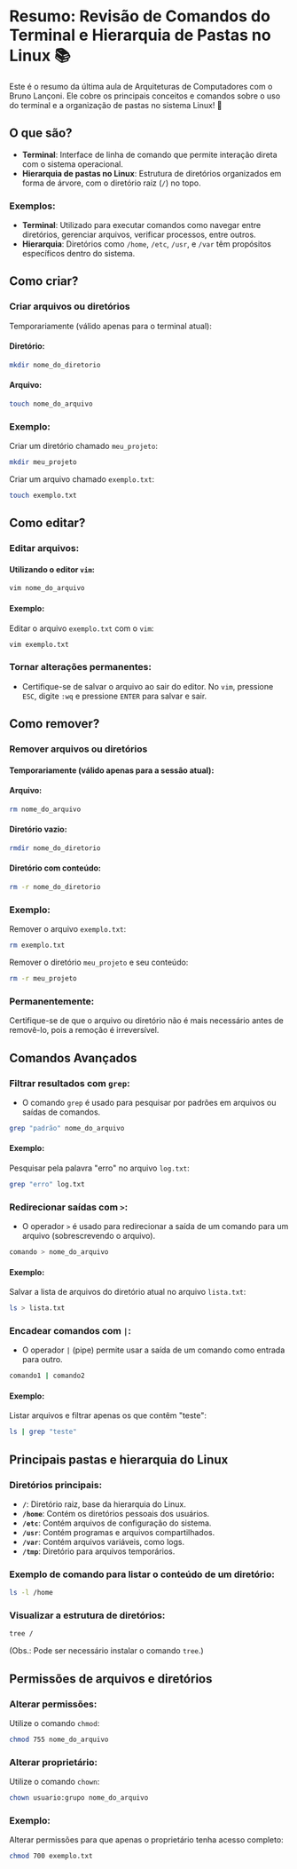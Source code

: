 # Resumo: Revisão de Comandos do Terminal e Hierarquia de Pastas no Linux 📚
Este é o resumo da última aula de Arquiteturas de Computadores com o Bruno Lançoni. Ele cobre os principais conceitos e comandos sobre o uso do terminal e a organização de pastas no sistema Linux! 🚀

## O que são?
- **Terminal**: Interface de linha de comando que permite interação direta com o sistema operacional.
- **Hierarquia de pastas no Linux**: Estrutura de diretórios organizados em forma de árvore, com o diretório raiz (`/`) no topo.

### Exemplos:
- **Terminal**: Utilizado para executar comandos como navegar entre diretórios, gerenciar arquivos, verificar processos, entre outros.
- **Hierarquia**: Diretórios como `/home`, `/etc`, `/usr`, e `/var` têm propósitos específicos dentro do sistema.

## Como criar?
### Criar arquivos ou diretórios
Temporariamente (válido apenas para o terminal atual):

#### Diretório:
```bash
mkdir nome_do_diretorio
```

#### Arquivo:
```bash
touch nome_do_arquivo
```

### Exemplo:
Criar um diretório chamado `meu_projeto`:
```bash
mkdir meu_projeto
```
Criar um arquivo chamado `exemplo.txt`:
```bash
touch exemplo.txt
```

## Como editar?
### Editar arquivos:
#### Utilizando o editor `vim`:
```bash
vim nome_do_arquivo
```

#### Exemplo:
Editar o arquivo `exemplo.txt` com o `vim`:
```bash
vim exemplo.txt
```

### Tornar alterações permanentes:
- Certifique-se de salvar o arquivo ao sair do editor. No `vim`, pressione `ESC`, digite `:wq` e pressione `ENTER` para salvar e sair.

## Como remover?
### Remover arquivos ou diretórios
#### Temporariamente (válido apenas para a sessão atual):

#### Arquivo:
```bash
rm nome_do_arquivo
```

#### Diretório vazio:
```bash
rmdir nome_do_diretorio
```

#### Diretório com conteúdo:
```bash
rm -r nome_do_diretorio
```

### Exemplo:
Remover o arquivo `exemplo.txt`:
```bash
rm exemplo.txt
```
Remover o diretório `meu_projeto` e seu conteúdo:
```bash
rm -r meu_projeto
```

### Permanentemente:
Certifique-se de que o arquivo ou diretório não é mais necessário antes de removê-lo, pois a remoção é irreversível.

## Comandos Avançados
### Filtrar resultados com `grep`:
- O comando `grep` é usado para pesquisar por padrões em arquivos ou saídas de comandos.
```bash
grep "padrão" nome_do_arquivo
```

#### Exemplo:
Pesquisar pela palavra "erro" no arquivo `log.txt`:
```bash
grep "erro" log.txt
```

### Redirecionar saídas com `>`:
- O operador `>` é usado para redirecionar a saída de um comando para um arquivo (sobrescrevendo o arquivo).
```bash
comando > nome_do_arquivo
```

#### Exemplo:
Salvar a lista de arquivos do diretório atual no arquivo `lista.txt`:
```bash
ls > lista.txt
```

### Encadear comandos com `|`:
- O operador `|` (pipe) permite usar a saída de um comando como entrada para outro.
```bash
comando1 | comando2
```

#### Exemplo:
Listar arquivos e filtrar apenas os que contêm "teste":
```bash
ls | grep "teste"
```

## Principais pastas e hierarquia do Linux

### Diretórios principais:
- **`/`**: Diretório raiz, base da hierarquia do Linux.
- **`/home`**: Contém os diretórios pessoais dos usuários.
- **`/etc`**: Contém arquivos de configuração do sistema.
- **`/usr`**: Contém programas e arquivos compartilhados.
- **`/var`**: Contém arquivos variáveis, como logs.
- **`/tmp`**: Diretório para arquivos temporários.

### Exemplo de comando para listar o conteúdo de um diretório:
```bash
ls -l /home
```

### Visualizar a estrutura de diretórios:
```bash
tree /
```
(Obs.: Pode ser necessário instalar o comando `tree`.)

## Permissões de arquivos e diretórios
### Alterar permissões:
Utilize o comando `chmod`:
```bash
chmod 755 nome_do_arquivo
```

### Alterar proprietário:
Utilize o comando `chown`:
```bash
chown usuario:grupo nome_do_arquivo
```

### Exemplo:
Alterar permissões para que apenas o proprietário tenha acesso completo:
```bash
chmod 700 exemplo.txt
```
